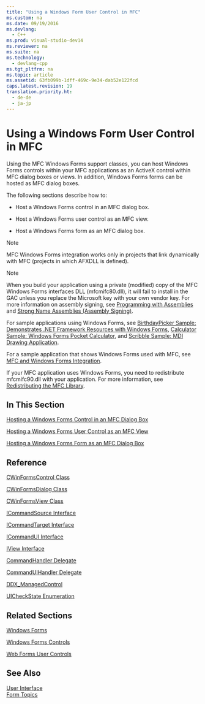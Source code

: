```yaml
---
title: "Using a Windows Form User Control in MFC"
ms.custom: na
ms.date: 09/19/2016
ms.devlang: 
  - C++
ms.prod: visual-studio-dev14
ms.reviewer: na
ms.suite: na
ms.technology: 
  - devlang-cpp
ms.tgt_pltfrm: na
ms.topic: article
ms.assetid: 63fb099b-1dff-469c-9e34-dab52e122fcd
caps.latest.revision: 19
translation.priority.ht: 
  - de-de
  - ja-jp
---
```

# Using a Windows Form User Control in MFC
Using the MFC Windows Forms support classes, you can host Windows Forms controls within your MFC applications as an ActiveX control within MFC dialog boxes or views. In addition, Windows Forms forms can be hosted as MFC dialog boxes.  
  
 The following sections describe how to:  
  
-   Host a Windows Forms control in an MFC dialog box.  
  
-   Host a Windows Forms user control as an MFC view.  
  
-   Host a Windows Forms form as an MFC dialog box.  
  
> [!NOTE]
>  MFC Windows Forms integration works only in projects that link dynamically with MFC (projects in which AFXDLL is defined).  
  
> [!NOTE]
>  When you build your application using a private (modified) copy of the MFC Windows Forms interfaces DLL (mfcmifc80.dll), it will fail to install in the GAC unless you replace the Microsoft key with your own vendor key. For more information on assembly signing, see [Programming with Assemblies](assetId:///25918b15-701d-42c7-95fc-c290d08648d6) and [Strong Name Assemblies (Assembly Signing)](../Topic/Strong%20Name%20Assemblies%20\(Assembly%20Signing\)%20\(C++-CLI\).md).  
  
 For sample applications using Windows Forms, see [BirthdayPicker Sample: Demonstrates .NET Framework Resources with Windows Forms](assetId:///ac932aed-5502-4667-be29-709bca435317), [Calculator Sample: Windows Forms Pocket Calculator](assetId:///2283b516-3b7e-45f2-80c4-fdcfb366ce25), and [Scribble Sample: MDI Drawing Application](assetId:///f025da3e-659b-4222-b991-554a1b8b2358).  
  
 For a sample application that shows Windows Forms used with MFC, see [MFC and Windows Forms Integration](http://www.microsoft.com/downloads/details.aspx?FamilyID=987021bc-e575-4fe3-baa9-15aa50b0f599&displaylang=en).  
  
 If your MFC application uses Windows Forms, you need to redistribute mfcmifc90.dll with your application. For more information, see [Redistributing the MFC Library](../vs140/Redistributing-the-MFC-Library.md).  
  
## In This Section  
 [Hosting a Windows Forms Control in an MFC Dialog Box](../Topic/Hosting%20a%20Windows%20Form%20User%20Control%20in%20an%20MFC%20Dialog%20Box.md)  
  
 [Hosting a Windows Forms User Control as an MFC View](../vs140/Hosting-a-Windows-Forms-User-Control-as-an-MFC-View.md)  
  
 [Hosting a Windows Forms Form as an MFC Dialog Box](../Topic/Hosting%20a%20Windows%20Form%20User%20Control%20as%20an%20MFC%20Dialog%20Box.md)  
  
## Reference  
 [CWinFormsControl Class](../vs140/CWinFormsControl-Class.md)  
  
 [CWinFormsDialog Class](../Topic/CWinFormsDialog%20Class.md)  
  
 [CWinFormsView Class](../Topic/CWinFormsView%20Class.md)  
  
 [ICommandSource Interface](../vs140/ICommandSource-Interface.md)  
  
 [ICommandTarget Interface](../vs140/ICommandTarget-Interface.md)  
  
 [ICommandUI Interface](../vs140/ICommandUI-Interface.md)  
  
 [IView Interface](../vs140/IView-Interface.md)  
  
 [CommandHandler Delegate](../vs140/CommandHandler-Delegate.md)  
  
 [CommandUIHandler Delegate](../vs140/CommandUIHandler-Delegate.md)  
  
 [DDX_ManagedControl](../vs140/DDX_ManagedControl.md)  
  
 [UICheckState Enumeration](../vs140/UICheckState-Enumeration.md)  
  
## Related Sections  
 [Windows Forms](assetId:///627df1e9-b254-41af-bbac-9a4f02810c54)  
  
 [Windows Forms Controls](assetId:///f050de8f-4ebd-4042-94b8-edf9a1dbd52a)  
  
 [Web Forms User Controls](assetId:///5e601b3d-bb16-4dbe-9e35-7e92a34565ca)  
  
## See Also  
 [User Interface](../vs140/User-Interface-Elements--MFC-.md)   
 [Form Topics](../vs140/Form-Views--MFC-.md)